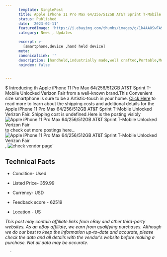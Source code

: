 ```yaml
---
      template: SinglePost
      title: Apple iPhone 11 Pro Max 64/256/512GB AT&T Sprint T-Mobile Unlocked Verizon Fair
      status: Published
      date: '2023-02-11'
      featuredImage: 'https://i.ebayimg.com/thumbs/images/g/1k4AAOSwFA9hKW~l/s-l225.jpg'
      category: News , Updates

      excerpt: >-
        [smartphone,device ,hand held device]
      meta:
      canonicalLink: ''
      description: [handheld,industrially made,well crafted,Portable,Mobile,Compact,Convenient,Lightweight,Maneuverable,Man-portable,Miniature,Carriable,Hand-held,Light,Holdable,Transportable,Mobile device,Pocket-sized,On-the-go,Wireless,Cordless,Compact size,Convenient size, smartphone,device ,hand held device]
      noindex: false
      

---
```

$
      Introducing th Apple iPhone 11 Pro Max 64/256/512GB AT&T Sprint T-Mobile Unlocked Verizon Fair from a well-known brand.This Convenient size smartphone is sure to be a Artistic-touch in your home. [Click Here](https://www.ebay.com/itm/284427510526?hash=item42393362fe%3Ag%3A1k4AAOSwFA9hKW%7El&mkevt=1&mkcid=1&mkrid=711-53200-19255-0&campid=%253CePNCampaignId%253E&customid=%253CreferenceId%253E&toolid=10049) to read more to learn about the shipping costs and additional details for the Apple iPhone 11 Pro Max 64/256/512GB AT&T Sprint T-Mobile Unlocked Verizon Fair. Shipping cost is undefined.Here is the posting visibly ![Apple iPhone 11 Pro Max 64/256/512GB AT&T Sprint T-Mobile Unlocked Verizon Fair](https://i.ebayimg.com/thumbs/images/g/1k4AAOSwFA9hKW~l/s-l225.jpg) to check out more postings here... ![Apple iPhone 11 Pro Max 64/256/512GB AT&T Sprint T-Mobile Unlocked Verizon Fair](https://i.ebayimg.com/images/g/1k4AAOSwFA9hKW~l/s-l1600.jpg), ![check vendor page]()'

      

 ## Technical Facts 



     
      

 - Condition- Used 


      

 - Listed Price- 359.99 


      

 - Currency- USD 


      

 - Feedback score - 62519 


      

 - Location - US 


      
      

 *_This post may contain affiliate links from eBay and other third-party websites. As an eBay affiliate, we earn from qualifying purchases. Although we do our best to keep the information up-to-date and accurate, please check the date and all details with the vendor's website before making a purchase. Not all data may be accurate._*




      -
